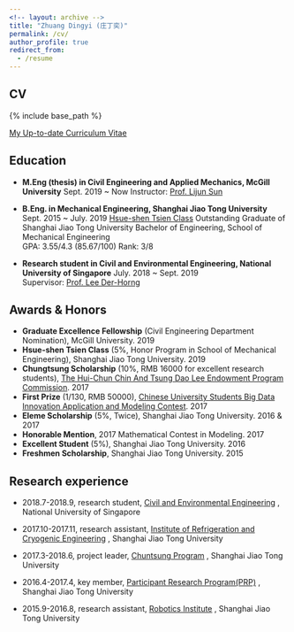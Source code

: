 ```yaml
---
<!-- layout: archive -->
title: "Zhuang Dingyi (庄丁奕)"
permalink: /cv/
author_profile: true
redirect_from:
  - /resume
---
```


## CV
{% include base_path %}

[My Up-to-date Curriculum Vitae](http://zhuangdingyi.github.io/files/zhuang_dingyi_cv_extended.pdf)

## Education

* **M.Eng (thesis) in Civil Engineering and Applied Mechanics, McGill University**
  Sept. 2019 ~ Now
  Instructor: [Prof. Lijun Sun](https://lijunsun.github.io/)

  
* **B.Eng. in Mechanical Engineering, Shanghai Jiao Tong University**  
  Sept. 2015 ~ July. 2019
  [Hsue-shen Tsien Class](http://me.sjtu.edu.cn/userfiles/brochure-Qian(1).pdf) 
  Outstanding Graduate of Shanghai Jiao Tong University
  Bachelor of Engineering, School of Mechanical Engineering  
  GPA: 3.55/4.3 (85.67/100)  Rank: 3/8
	
* **Research student in Civil and Environmental Engineering, National University of Singapore**
  July. 2018 ~ Sept. 2019  
  Supervisor: [Prof. Lee Der-Horng](http://www.eng.nus.edu.sg/cee/people/ceeleedh/)

## Awards & Honors

* **Graduate Excellence Fellowship** (Civil Engineering Department Nomination), McGill University. 2019
* **Hsue-shen Tsien Class** (5%, Honor Program in School of Mechanical Engineering), Shanghai Jiao Tong University. 2019
* **Chungtsung Scholarship** (10%, RMB 16000 for excellent research students), [The Hui-Chun Chin And Tsung Dao Lee Endowment Program Commission](http://junzheng.lib.sjtu.edu.cn/). 2017
* **First Prize** (1/130, RMB 50000), [Chinese University Students Big Data Innovation Application and Modeling Contest](https://zhuangdingyi.github.io/files/chinatel.jpg). 2017
* **Eleme Scholarship** (5%, Twice), Shanghai Jiao Tong University. 2016 & 2017
* **Honorable Mention**, 2017 Mathematical Contest in Modeling. 2017
* **Excellent Student** (5%), Shanghai Jiao Tong University. 2016
* **Freshmen Scholarship**, Shanghai Jiao Tong University. 2015

## Research experience

* 2018.7-2018.9, research student, [Civil and Environmental Engineering](http://www.eng.nus.edu.sg/cee/) , National University of Singapore

* 2017.10-2017.11, research assistant, [Institute of Refrigeration and Cryogenic Engineering](http://www.sjtuirc.sjtu.edu.cn/CN/Default.aspx) , Shanghai Jiao Tong University

* 2017.3-2018.6, project leader, [Chuntsung Program](http://chuntsung.sjtu.edu.cn) , Shanghai Jiao Tong University

* 2016.4-2017.4, key member, [Participant Research Program(PRP)](http://uitp.sjtu.edu.cn/innovation/index.html) , Shanghai Jiao Tong University

* 2015.9-2016.8, research assistant, [Robotics Institute](http://www.robot.sjtu.edu.cn/English/Default.aspx) , Shanghai Jiao Tong University

